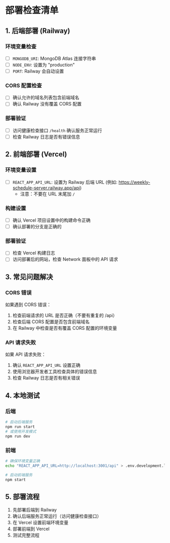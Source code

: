 # 部署检查清单

## 1. 后端部署 (Railway)

### 环境变量检查
- [ ] `MONGODB_URI`: MongoDB Atlas 连接字符串
- [ ] `NODE_ENV`: 设置为 "production"
- [ ] `PORT`: Railway 会自动设置

### CORS 配置检查
- [ ] 确认允许的域名列表包含前端域名
- [ ] 确认 Railway 没有覆盖 CORS 配置

### 部署验证
- [ ] 访问健康检查接口 `/health` 确认服务正常运行
- [ ] 检查 Railway 日志是否有错误信息

## 2. 前端部署 (Vercel)

### 环境变量设置
- [ ] `REACT_APP_API_URL`: 设置为 Railway 后端 URL (例如: https://weekly-schedule-server.railway.app/api)
  - 注意：不要在 URL 末尾加 `/`

### 构建设置
- [ ] 确认 Vercel 项目设置中的构建命令正确
- [ ] 确认部署的分支是正确的

### 部署验证
- [ ] 检查 Vercel 构建日志
- [ ] 访问部署后的网站，检查 Network 面板中的 API 请求

## 3. 常见问题解决

### CORS 错误
如果遇到 CORS 错误：
1. 检查前端请求的 URL 是否正确（不要有重复的 /api）
2. 检查后端 CORS 配置是否包含前端域名
3. 在 Railway 中检查是否有覆盖 CORS 配置的环境变量

### API 请求失败
如果 API 请求失败：
1. 确认 `REACT_APP_API_URL` 设置正确
2. 使用浏览器开发者工具检查具体的错误信息
3. 检查 Railway 日志是否有相关错误

## 4. 本地测试

### 后端
```bash
# 启动后端服务
npm run start
# 或使用开发模式
npm run dev
```

### 前端
```bash
# 确保环境变量正确
echo "REACT_APP_API_URL=http://localhost:3001/api" > .env.development.local

# 启动前端服务
npm start
```

## 5. 部署流程

1. 先部署后端到 Railway
2. 确认后端服务正常运行（访问健康检查接口）
3. 在 Vercel 设置前端环境变量
4. 部署前端到 Vercel
5. 测试完整流程
